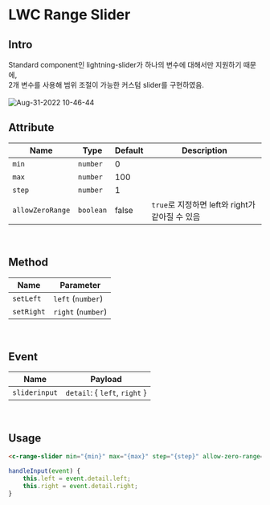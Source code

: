 # LWC Range Slider

## Intro

Standard component인 lightning-slider가 하나의 변수에 대해서만 지원하기 때문에, <br>
2개 변수를 사용해 범위 조절이 가능한 커스텀 slider를 구현하였음. <br>
<br>
![Aug-31-2022 10-46-44](https://user-images.githubusercontent.com/73949610/187574814-9f206a91-8042-4d9a-843f-69ba6cd48cb7.gif)

## Attribute

| Name             | Type      | Default | Description                                     |
| ---------------- | --------- | ------- | ----------------------------------------------- |
| `min`            | `number`  | 0       |
| `max`            | `number`  | 100     |
| `step`           | `number`  | 1       |                                                 |
| `allowZeroRange` | `boolean` | false   | `true`로 지정하면 left와 right가 같아질 수 있음 |

<br>

## Method

| Name       | Parameter          |
| ---------- | ------------------ |
| `setLeft`  | `left` (`number`)  |
| `setRight` | `right` (`number`) |

<br>

## Event

| Name          | Payload                       |
| ------------- | ----------------------------- |
| `sliderinput` | `detail`: { `left`, `right` } |

<br>

## Usage

```html
<c-range-slider min="{min}" max="{max}" step="{step}" allow-zero-range="true" onsliderinput="{handleInput}"></c-range-slider>
```

```js
handleInput(event) {
    this.left = event.detail.left;
    this.right = event.detail.right;
}
```
